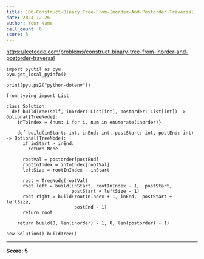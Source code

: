 ```yaml
---
title: 106-Construct-Binary-Tree-From-Inorder-And-Postorder-Traversal
date: 2024-12-26
author: Your Name
cell_count: 6
score: 5
---
```


https://leetcode.com/problems/construct-binary-tree-from-inorder-and-postorder-traversal


```
import pyutil as pyu
pyu.get_local_pyinfo()
```


```
print(pyu.ps2("python-dotenv"))
```


```
from typing import List
```


```
class Solution:
  def buildTree(self, inorder: List[int], postorder: List[int]) -> Optional[TreeNode]:
    inToIndex = {num: i for i, num in enumerate(inorder)}

    def build(inStart: int, inEnd: int, postStart: int, postEnd: int) -> Optional[TreeNode]:
      if inStart > inEnd:
        return None

      rootVal = postorder[postEnd]
      rootInIndex = inToIndex[rootVal]
      leftSize = rootInIndex - inStart

      root = TreeNode(rootVal)
      root.left = build(inStart, rootInIndex - 1,  postStart,
                        postStart + leftSize - 1)
      root.right = build(rootInIndex + 1, inEnd,  postStart + leftSize,
                         postEnd - 1)
      return root

    return build(0, len(inorder) - 1, 0, len(postorder) - 1)
```


```
new Solution().buildTree()
```


---
**Score: 5**